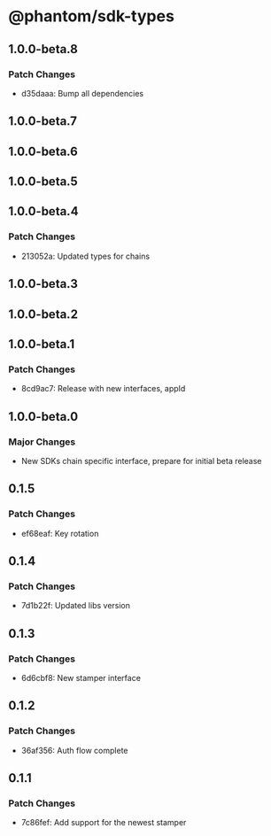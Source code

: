 # @phantom/sdk-types

## 1.0.0-beta.8

### Patch Changes

- d35daaa: Bump all dependencies

## 1.0.0-beta.7

## 1.0.0-beta.6

## 1.0.0-beta.5

## 1.0.0-beta.4

### Patch Changes

- 213052a: Updated types for chains

## 1.0.0-beta.3

## 1.0.0-beta.2

## 1.0.0-beta.1

### Patch Changes

- 8cd9ac7: Release with new interfaces, appId

## 1.0.0-beta.0

### Major Changes

- New SDKs chain specific interface, prepare for initial beta release

## 0.1.5

### Patch Changes

- ef68eaf: Key rotation

## 0.1.4

### Patch Changes

- 7d1b22f: Updated libs version

## 0.1.3

### Patch Changes

- 6d6cbf8: New stamper interface

## 0.1.2

### Patch Changes

- 36af356: Auth flow complete

## 0.1.1

### Patch Changes

- 7c86fef: Add support for the newest stamper
